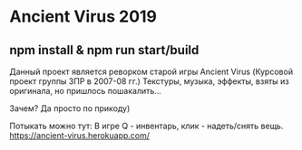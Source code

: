 # Ancient Virus 2019

## npm install & npm run start/build

Данный проект является реворком старой игры Ancient Virus (Курсовой проект группы 3ПР в 2007-08 гг.)
Текстуры, музыка, эффекты, взяты из оригинала, но пришлось пошакалить...

Зачем? Да просто по прикоду)

Потыкать можно тут:
В игре Q - инвентарь, клик - надеть/снять вещь.
https://ancient-virus.herokuapp.com/
